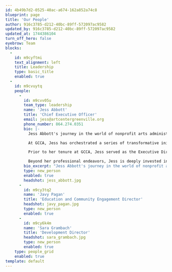 ```yaml
---
id: 4b49b7d2-0525-40ac-a674-162a852a74c8
blueprint: page
title: 'Our People'
author: 916c3785-d212-40bc-89ff-572097ac9582
updated_by: 916c3785-d212-40bc-89ff-572097ac9582
updated_at: 1744386104
turn_off_hero: false
eyebrow: Team
blocks:
  -
    id: m9cyftmi
    text_alignment: left
    title: Leadership
    type: basic_title
    enabled: true
  -
    id: m9cvuytq
    people:
      -
        id: m9cvv05u
        team_type: leadership
        name: 'Jess Abbott'
        title: 'Chief Executive Officer'
        email: jess@artcentergreenville.org
        phone_number: 864.274.0351
        bio: |-
          Jess Abbott's journey in the world of nonprofit arts administration spans over 15 years of dedicated service, culminating in her appointment as Chief Executive Officer of the esteemed Greenville Center for Creative Arts (GCCA) in 2022. With a robust background in steering organizations from their nascent stages to thriving phases of growth, Jess brings a wealth of expertise to her leadership role.

          At GCCA, Jess has orchestrated a series of transformative initiatives, each aimed at enhancing the center's impact and reach within the community. From pioneering a dynamic membership program to introducing GCCA's inaugural gift shop, she has consistently demonstrated a knack for innovation and forward-thinking strategy. Moreover, Jess's commitment to inclusivity and accessibility is evident in the creation of new programs tailored to uplift underserved communities through the transformative power of art.

          Prior to her tenure at GCCA, Jess served as the Executive Director of Dogtown Dance Theatre in Richmond, Virginia. During her tenure, she not only amplified the theater's revenue by an impressive 144% but also fostered an environment where cultural diversity thrived. Her visionary leadership earned accolades from the Virginia Commission for the Arts, underscoring her reputation as a tireless champion for the arts at every level.

          Beyond her professional endeavors, Jess is deeply invested in shaping the future landscape of arts education and philanthropy. She currently serves on the Board of Directors for Palmetto States Arts Education (PSAE), The Fine Arts Center Partners, and the Association of Fundraising Professionals Piedmont SC Chapter. Through her multifaceted roles, Jess remains steadfast in her mission to cultivate lasting partnerships and secure financial stability, ensuring that the transformative power of art remains accessible to all, regardless of background or circumstance.
        bio_excerpt: "Jess Abbott's journey in the world of nonprofit arts administration spans over 15 years of dedicated service, culminating in her appointment as Chief Executive Officer of the esteemed Greenville Center for Creative Arts (GCCA) in 2022. With a robust background in steering organizations from their nascent stages to thriving phases of growth, Jess brings a wealth of expertise to her leadership role."
        type: new_person
        enabled: true
        headshot: jess_abbott.jpg
      -
        id: m9cy3tq2
        name: 'Javy Pagan'
        title: 'Education and Community Engagement Director'
        headshot: javy_pagan.jpg
        type: new_person
        enabled: true
      -
        id: m9cy6k4m
        name: 'Sara Grambach'
        title: 'Development Director'
        headshot: sara_grambach.jpg
        type: new_person
        enabled: true
    type: people_grid
    enabled: true
template: default
---
```


